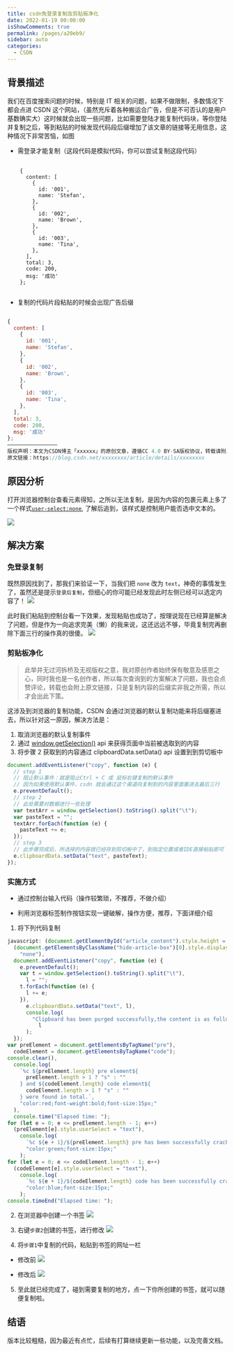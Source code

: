```yaml
---
title: csdn免登录复制及剪贴板净化
date: 2022-01-19 00:00:00
isShowComments: true
permalink: /pages/a20eb9/
sidebar: auto
categories:
  - CSDN
---
```


## 背景描述

我们在百度搜索问题的时候，特别是 IT 相关的问题，如果不做限制，多数情况下都会点进 CSDN 这个网站，（虽然充斥着各种搬运合广告，但是不可否认的是用户基数确实大）这时候就会出现一些问题，比如需要登陆才能复制代码块，等你登陆并复制之后，等到粘贴的时候发现代码段后缀增加了该文章的链接等无用信息，这种情况下非常苦恼，如图

- 需登录才能复制（这段代码是模拟代码，你可以尝试复制这段代码）

<pre style="user-select:none;">
    <code>
    {
      content: [
        {
          id: '001',
          name: 'Stefan',
        },
        {
          id: '002',
          name: 'Brown',
        },
        {
          id: '003',
          name: 'Tina',
        },
      ],
      total: 3,
      code: 200,
      msg: '成功'
    };
    </code>
</pre>

- 复制的代码片段粘贴的时候会出现广告后缀

```javascript

{
  content: [
    {
      id: '001',
      name: 'Stefan',
    },
    {
      id: '002',
      name: 'Brown',
    },
    {
      id: '003',
      name: 'Tina',
    },
  ],
  total: 3,
  code: 200,
  msg: '成功'
};
————————————————
版权声明：本文为CSDN博主「xxxxxx」的原创文章，遵循CC 4.0 BY-SA版权协议，转载请附上原文出处链接及本声明。
原文链接：https://blog.csdn.net/xxxxxxxx/article/details/xxxxxxxx
```

## 原因分析

打开浏览器控制台查看元素得知，之所以无法复制，是因为内容的包裹元素上多了一个样式[`user-select:none`](https://developer.mozilla.org/zh-CN/docs/Web/CSS/user-select), 了解后追到，该样式是控制用户能否选中文本的。

![](../../../../.vuepress/public/post/share/other/how-to-copy-in-csdn/1.jpg)

<!-- <img src='./1.jpg' align='center' style='width:100%;height:100%;box-shadow:1px 1px 5px pink;'/> -->

## 解决方案

### 免登录复制

既然原因找到了，那我们来验证一下，当我们把 `none` 改为 `text`，神奇的事情发生了，虽然还是提示`登录后复制`，但细心的你可能已经发现此时左侧已经可以选定内容了！
![](../../../../.vuepress/public/post/share/other/how-to-copy-in-csdn/2.jpg)

此时我们粘贴到控制台看一下效果，发现粘贴也成功了，按理说现在已经算是解决了问题，但是作为一向追求完美（懒）的我来说，这还远远不够，毕竟复制完再删除下面三行的操作真的很傻。
![](../../../../.vuepress/public/post/share/other/how-to-copy-in-csdn/3.jpg)

### 剪贴板净化

> 此举并无过河拆桥及无视版权之意，我对原创作者始终保有敬意及感恩之心，同时我也是一名创作者，所以每次查询到的方案解决了问题，我也会点赞评论，转载也会附上原文链接，只是复制内容的后缀实非我之所需，所以才会出此下策。

这涉及到浏览器的复制功能，CSDN 会通过浏览器的默认复制功能来将后缀塞进去，所以针对这一原因，解决方法是：

1. 取消浏览器的默认复制事件
2. 通过 [window.getSelection()](https://developer.mozilla.org/zh-CN/docs/Web/API/Window/getSelection) api 来获得页面中当前被选取到的内容
3. 将步骤 2 获取到的内容通过 clipboardData.setData() api 设置到到剪切板中

```javascript
document.addEventListener("copy", function (e) {
  // step 1
  // 阻止默认事件：就是阻止Ctrl + C 或 鼠标右键复制的默认事件
  // 因为如果使用默认事件，csdn 就会通过这个渠道向复制到的内容里面塞进去最后三行
  e.preventDefault();
  // step 2
  // 此处需要对数据进行一些处理
  var textArr = window.getSelection().toString().split("\t");
  var pasteText = "";
  textArr.forEach(function (e) {
    pasteText += e;
  });
  // step 3
  // 此步骤完成后，所选择的内容就已经存到剪切板中了，到指定位置或者IDE直接粘贴即可
  e.clipboardData.setData("text", pasteText);
});
```

### 实施方式

- 通过控制台输入代码（操作较繁琐，不推荐，不做介绍）

- 利用浏览器标签制作按钮实现一键破解，操作方便，推荐，下面详细介绍

1. 将下列代码复制

<!-- 无破解`关注后才可查看全部内容` -->
<!-- ```javascript
javascript:document.addEventListener('copy',function(e){e.preventDefault();var textArr=window.getSelection().toString().split('\t');var pasteText='';textArr.forEach(function(e){pasteText+=e;});e.clipboardData.setData('text',pasteText);console.log('Clipboard has been purged successfully,the content is as follows：\n\n'+pasteText)});var preElement=document.getElementsByTagName('pre');var codeElement=document.getElementsByTagName('code');console.clear();console.log(`%c ${preElement.length} pre element${preElement.length>1?'s':''} and ${codeElement.length} code element${codeElement.length>1?'s':''} were found in total.`,"color:red;font-weight:bold;font-size:15px;");console.time("Elapsed time: ");for(let i=0;i<=preElement.length-1;i++){preElement[i].style.userSelect='text';console.log(`%c ${i+1}/${preElement.length} pre has been successfully cracked!`,"color:green;font-size:15px;");}for(let i=0;i<=codeElement.length-1;i++){codeElement[i].style.userSelect='text';console.log(`%c ${i+1}/${codeElement.length} code has been successfully cracked!`,"color:blue;font-size:15px;");}console.timeEnd("Elapsed time: ");
``` -->

```javascript
javascript: (document.getElementById("article_content").style.height = "100%"),
  (document.getElementsByClassName("hide-article-box")[0].style.display =
    "none"),
  document.addEventListener("copy", function (e) {
    e.preventDefault();
    var t = window.getSelection().toString().split("\t"),
      l = "";
    t.forEach(function (e) {
      l += e;
    }),
      e.clipboardData.setData("text", l),
      console.log(
        "Clipboard has been purged successfully,the content is as follows：\n\n" +
          l
      );
  });
var preElement = document.getElementsByTagName("pre"),
  codeElement = document.getElementsByTagName("code");
console.clear(),
  console.log(
    `%c ${preElement.length} pre element${
      preElement.length > 1 ? "s" : ""
    } and ${codeElement.length} code element${
      codeElement.length > 1 ? "s" : ""
    } were found in total.`,
    "color:red;font-weight:bold;font-size:15px;"
  ),
  console.time("Elapsed time: ");
for (let e = 0; e <= preElement.length - 1; e++)
  (preElement[e].style.userSelect = "text"),
    console.log(
      `%c ${e + 1}/${preElement.length} pre has been successfully cracked!`,
      "color:green;font-size:15px;"
    );
for (let e = 0; e <= codeElement.length - 1; e++)
  (codeElement[e].style.userSelect = "text"),
    console.log(
      `%c ${e + 1}/${codeElement.length} code has been successfully cracked!`,
      "color:blue;font-size:15px;"
    );
console.timeEnd("Elapsed time: ");
```

2. 在浏览器中创建一个书签
   ![](../../../../.vuepress/public/post/share/other/how-to-copy-in-csdn/4.png)

3. 右键`步骤2`创建的书签，进行修改
   ![](../../../../.vuepress/public/post/share/other/how-to-copy-in-csdn/5.png)

4. 将`步骤1`中复制的代码，粘贴到书签的网址一栏

- 修改前
  ![](../../../../.vuepress/public/post/share/other/how-to-copy-in-csdn/6.png)

- 修改后
  ![](../../../../.vuepress/public/post/share/other/how-to-copy-in-csdn/7.png)

5. 至此就已经完成了，碰到需要复制的地方，点一下你所创建的书签，就可以随便复制啦。

## 结语

版本比较粗糙，因为最近有点忙，后续有打算继续更新一些功能，以及完善文档。
